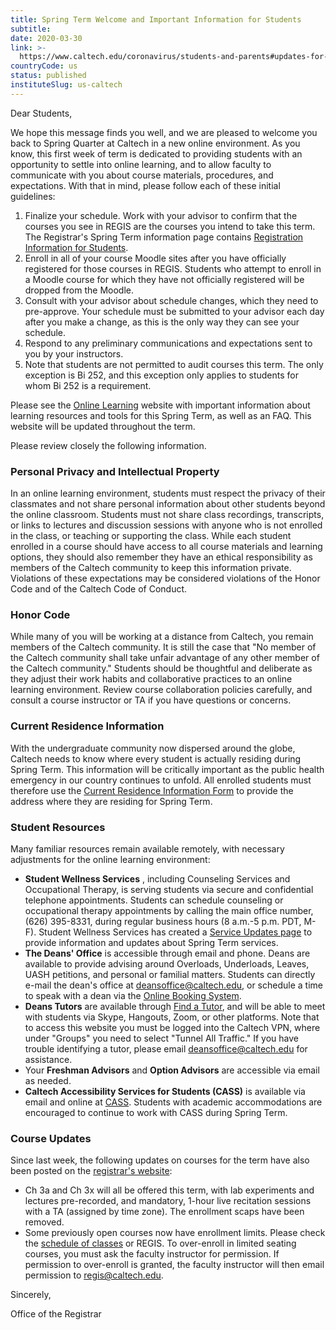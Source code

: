 ```yaml
---
title: Spring Term Welcome and Important Information for Students
subtitle: 
date: 2020-03-30
link: >-
  https://www.caltech.edu/coronavirus/students-and-parents#updates-for-students
countryCode: us
status: published
instituteSlug: us-caltech
---
```

Dear Students,

We hope this message finds you well, and we are pleased to welcome you back to Spring Quarter at Caltech in a new online environment. As you know, this first week of term is dedicated to providing students with an opportunity to settle into online learning, and to allow faculty to communicate with you about course materials, procedures, and expectations. With that in mind, please follow each of these initial guidelines:

  1. Finalize your schedule. Work with your advisor to confirm that the courses you see in REGIS are the courses you intend to take this term. The Registrar's Spring Term information page contains [Registration Information for Students](http://registrar.caltech.edu/current-students/sp-2019-20-term-information).
  2. Enroll in all of your course Moodle sites after you have officially registered for those courses in REGIS. Students who attempt to enroll in a Moodle course for which they have not officially registered will be dropped from the Moodle.
  3. Consult with your advisor about schedule changes, which they need to pre-approve. Your schedule must be submitted to your advisor each day after you make a change, as this is the only way they can see your schedule.
  4. Respond to any preliminary communications and expectations sent to you by your instructors.
  5. Note that students are not permitted to audit courses this term. The only exception is Bi 252, and this exception only applies to students for whom Bi 252 is a requirement.



Please see the [Online Learning](http://learn.caltech.edu) website with important information about learning resources and tools for this Spring Term, as well as an FAQ. This website will be updated throughout the term.

Please review closely the following information.

###  **Personal Privacy and Intellectual Property**

In an online learning environment, students must respect the privacy of their classmates and not share personal information about other students beyond the online classroom. Students must not share class recordings, transcripts, or links to lectures and discussion sessions with anyone who is not enrolled in the class, or teaching or supporting the class. While each student enrolled in a course should have access to all course materials and learning options, they should also remember they have an ethical responsibility as members of the Caltech community to keep this information private. Violations of these expectations may be considered violations of the Honor Code and of the Caltech Code of Conduct.

###  **Honor Code**

While many of you will be working at a distance from Caltech, you remain members of the Caltech community. It is still the case that "No member of the Caltech community shall take unfair advantage of any other member of the Caltech community." Students should be thoughtful and deliberate as they adjust their work habits and collaborative practices to an online learning environment. Review course collaboration policies carefully, and consult a course instructor or TA if you have questions or concerns.

###  **Current Residence Information**

With the undergraduate community now dispersed around the globe, Caltech needs to know where every student is actually residing during Spring Term. This information will be critically important as the public health emergency in our country continues to unfold. All enrolled students must therefore use the [Current Residence Information Form](https://caltech.az1.qualtrics.com/jfe/form/SV_5BdGWYmrKCSsxHT) to provide the address where they are residing for Spring Term.

###  **Student Resources**

Many familiar resources remain available remotely, with necessary adjustments for the online learning environment:

  *  **Student Wellness Services** , including Counseling Services and Occupational Therapy, is serving students via secure and confidential telephone appointments. Students can schedule counseling or occupational therapy appointments by calling the main office number, (626) 395-8331, during regular business hours (8 a.m.-5 p.m. PDT, M-F). Student Wellness Services has created a [Service Updates page](https://wellness.caltech.edu/service-updates) to provide information and updates about Spring Term services.
  *  **The Deans' Office** is accessible through email and phone. Deans are available to provide advising around Overloads, Underloads, Leaves, UASH petitions, and personal or familial matters. Students can directly e-mail the dean's office at deansoffice@caltech.edu, or schedule a time to speak with a dean via the [Online Booking System](https://outlook.office365.com/owa/calendar/DeanofUndergraduateStudies@caltech.onmicrosoft.com/bookings/).
  *  **Deans Tutors** are available through [Find a Tutor](https://deans.caltech.edu/AcademicSupport/tutor), and will be able to meet with students via Skype, Hangouts, Zoom, or other platforms. Note that to access this website you must be logged into the Caltech VPN, where under "Groups" you need to select "Tunnel All Traffic." If you have trouble identifying a tutor, please email deansoffice@caltech.edu for assistance.
  * Your **Freshman Advisors** and **Option Advisors** are accessible via email as needed.
  *  **Caltech Accessibility Services for Students (CASS)** is available via email and online at [CASS](http://cass.caltech.edu). Students with academic accommodations are encouraged to continue to work with CASS during Spring Term.



###  **Course Updates**

Since last week, the following updates on courses for the term have also been posted on the [registrar's website](https://registrar.caltech.edu):

  * Ch 3a and Ch 3x will all be offered this term, with lab experiments and lectures pre-recorded, and mandatory, 1-hour live recitation sessions with a TA (assigned by time zone). The enrollment scaps have been removed.
  * Some previously open courses now have enrollment limits. Please check the [schedule of classes](http://schedules.caltech.edu/SP2019-20.html) or REGIS. To over-enroll in limited seating courses, you must ask the faculty instructor for permission. If permission to over-enroll is granted, the faculty instructor will then email permission to regis@caltech.edu.



Sincerely,

Office of the Registrar

